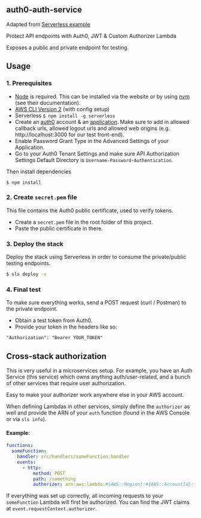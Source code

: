 ## auth0-auth-service

Adapted from [Serverless example](https://github.com/serverless/examples/tree/master/aws-node-auth0-custom-authorizers-api)

Protect API endpoints with Auth0, JWT & Custom Authorizer Lambda

Exposes a public and private endpoint for testing.

## Usage

### 1. Prerequisites

- [Node](https://nodejs.org/en/) is required. This can be installed via the website or by using [nvm](https://github.com/nvm-sh/nvm) (see their documentation).
- [AWS CLI Version 2](https://docs.aws.amazon.com/cli/latest/userguide/install-cliv2.html) (with config setup)
- Serverless `$ npm install -g serverless`
- Create an [auth0](https://auth0.com/) account & an [application](https://auth0.com/docs/applications). Make sure to add in allowed callback urls, allowed logout urls and allowed web origins (e.g. http://localhost:3000 for our test front-end).
- Enable Password Grant Type in the Advanced Settings of your Application.
- Go to your Auth0 Tenant Settings and make sure API Authorization Settings Default Directory is `Username-Password-Authentication`.

Then install dependencies

`$ npm install`

### 2. Create `secret.pem` file

This file contains the Auth0 public certificate, used to verify tokens.

- Create a `secret.pem` file in the root folder of this project.
- Paste the public certificate in there.

### 3. Deploy the stack

Deploy the stack using Serverless in order to consume the private/public testing endpoints.

```bash
$ sls deploy -v
```

### 4. Final test

To make sure everything works, send a POST request (curl / Postman) to the private endpoint.

- Obtain a test token from Auth0.
- Provide your token in the headers like so:

```
"Authorization": "Bearer YOUR_TOKEN"
```

## Cross-stack authorization

This is very useful in a microservices setup. For example, you have an Auth Service (this service) which owns anything auth/user-related, and a bunch of other services that require user authorization.

Easy to make your authorizer work anywhere else in your AWS account.

When defining Lambdas in other services, simply define the `authorizer` as well and provide the ARN of your `auth` function (found in the AWS Console or via `sls info`).

#### Example:

```yaml
functions:
  someFunction:
    handler: src/handlers/someFunction.handler
    events:
      - http:
          method: POST
          path: /something
          authorizer: arn:aws:lambda:#{AWS::Region}:#{AWS::AccountId}:function:auth0-auth-service-dev-auth
```

If everything was set up correctly, all incoming requests to your `someFunction` Lambda will first be authorized. You can find the JWT claims at `event.requestContext.authorizer`.
